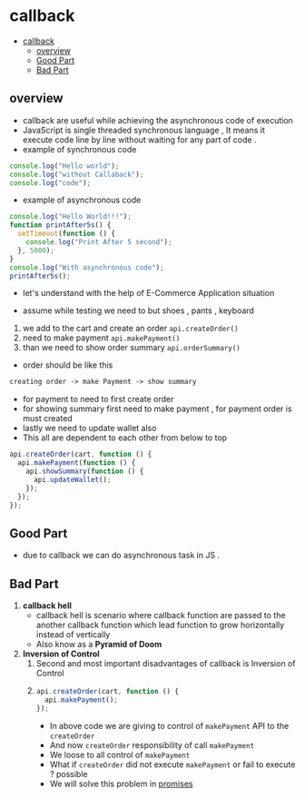 # callback

- [callback](#callback)
  - [overview](#overview)
  - [Good Part](#good-part)
  - [Bad Part](#bad-part)

## overview

- callback are useful while achieving the asynchronous code of execution
- JavaScript is single threaded synchronous language , It means it execute code line by line without waiting for any part of code .
- example of synchronous code

```js
console.log("Hello world");
console.log("without Callaback");
console.log("code");
```

- example of asynchronous code

```js
console.log("Hello World!!!");
function printAfter5s() {
  setTimeout(function () {
    console.log("Print After 5 second");
  }, 5000);
}
console.log("With asynchronous code");
printAfter5s();
```

- let's understand with the help of E-Commerce Application situation

- assume while testing we need to but shoes , pants , keyboard

1. we add to the cart and create an order `api.createOrder()`
2. need to make payment `api.makePayment()`
3. than we need to show order summary `api.orderSummary()`

- order should be like this

```txt
creating order -> make Payment -> show summary
```

- for payment to need to first create order
- for showing summary first need to make payment , for payment order is must created
- lastly we need to update wallet also
- This all are dependent to each other from below to top

```js
api.createOrder(cart, function () {
  api.makePayment(function () {
    api.showSummary(function () {
      api.updateWallet();
    });
  });
});
```

## Good Part

- due to callback we can do asynchronous task in JS .

## Bad Part

1. **callback hell**
   - callback hell is scenario where callback function are passed to the another callback function which lead function to grow horizontally instead of vertically
   - Also know as a **Pyramid of Doom**
2. **Inversion of Control**
   1. Second and most important disadvantages of callback is Inversion of Control
   2. ```js
      api.createOrder(cart, function () {
        api.makePayment();
      });
      ```
      - In above code we are giving to control of `makePayment` API to the `createOrder`
      - And now `createOrder` responsibility of call `makePayment`
      - We loose to all control of `makePayment`
      - What if `createOrder` did not execute `makePayment` or fail to execute ? possible
      - We will solve this problem in [promises](02-promises.md)
